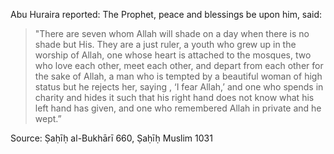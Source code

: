 Abu Huraira reported: The Prophet, peace and blessings be upon him, said:

> "There are seven whom Allah will shade on a day when there is no shade but His. They are a just ruler, a youth who grew up in the worship of Allah, one whose heart is attached to the mosques, two who love each other, meet each other, and depart from each other for the sake of Allah, a man who is tempted by a beautiful woman of high status but he rejects her, saying , ‘I fear Allah,’ and one who spends in charity and hides it such that his right hand does not know what his left hand has given, and one who remembered Allah in private and he wept.”

Source: Ṣaḥīḥ al-Bukhārī 660, Ṣaḥīḥ Muslim 1031
